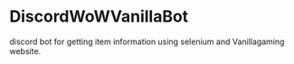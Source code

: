 # DiscordWoWVanillaBot
discord bot for getting item information using selenium and Vanillagaming website.

